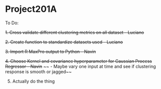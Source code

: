# Project201A
To Do:

~~1. Cross validate different clustering metrics on all dataset - Luciano~~

~~2. Create function to standardize datasets used - Luciano~~

~~3. Import R MaxPro output to Python - Navin~~

~~4. Choose Kernel and covariance hyperparameter for Gaussian Process Regressor - Navin~~
  ~~ - Maybe vary one input at time and see if clustering response is smooth or jagged~~

5. Actually do the thing
